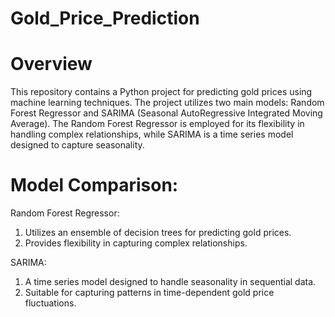 # Gold_Price_Prediction
# Overview
This repository contains a Python project for predicting gold prices using machine learning techniques. The project utilizes two main models: Random Forest Regressor and SARIMA (Seasonal AutoRegressive Integrated Moving Average). The Random Forest Regressor is employed for its flexibility in handling complex relationships, while SARIMA is a time series model designed to capture seasonality.

# Model Comparison: 
Random Forest Regressor:
1. Utilizes an ensemble of decision trees for predicting gold prices.
2. Provides flexibility in capturing complex relationships.

SARIMA:
1. A time series model designed to handle seasonality in sequential data.
2. Suitable for capturing patterns in time-dependent gold price fluctuations.
